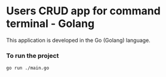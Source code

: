 # Users CRUD app for command terminal - Golang

This application is developed in the Go (Golang) language.

### To run the project
```
go run ./main.go
```
